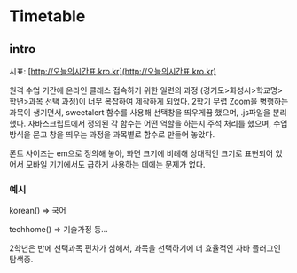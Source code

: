 # Timetable
## intro
시표: [http://오늘의시간표.kro.kr](http://오늘의시간표.kro.kr)

원격 수업 기간에 온라인 클래스 접속하기 위한 일련의 과정 (경기도>화성시>학교명>학년>과목 선택 과정)이 너무 복잡하여 제작하게 되었다.
2학기 무렵 Zoom을 병행하는 과목이 생기면서, sweetalert 함수를 사용해 선택창을 띄우게끔 했으며, .js파일을 분리했다.
자바스크립트에서 정의된 각 함수는 어떤 역할을 하는지 주석 처리를 했으며, 수업방식을 묻고 창을 띄우는 과정을 과목별로 함수로 만들어 놓았다.

폰트 사이즈는 em으로 정의해 놓아, 화면 크기에 비례해 상대적인 크기로 표현되어 있어서 모바일 기기에서도 급하게 사용하는 데에는 문제가 없다. 

### 예시
korean() => 국어

techhome() => 기술가정
등...

2학년은 반에 선택과목 편차가 심해서, 과목을 선택하기에 더 효율적인 자바 플러그인 탐색중.
